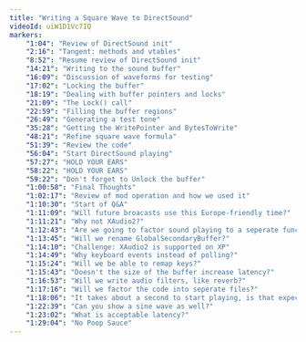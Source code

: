 ```yaml
---
title: "Writing a Square Wave to DirectSound"
videoId: uiW1D1Vc7IQ
markers:
    "1:04": "Review of DirectSound init"
    "2:16": "Tangent: methods and vtables"
    "8:52": "Resume review of DirectSound init"
    "14:21": "Writing to the sound buffer"
    "16:09": "Discussion of waveforms for testing"
    "17:02": "Locking the buffer"
    "18:19": "Dealing with buffer pointers and locks"
    "21:09": "The Lock() call"
    "22:59": "Filling the buffer regions"
    "26:49": "Generating a test tone"
    "35:28": "Getting the WritePointer and BytesToWrite"
    "48:21": "Refine square wave formula"
    "51:39": "Review the code"
    "56:04": "Start DirectSound playing"
    "57:27": "HOLD YOUR EARS"
    "58:22": "HOLD YOUR EARS"
    "59:22": "Don't forget to Unlock the buffer"
    "1:00:58": "Final Thoughts"
    "1:02:17": "Review of mod operation and how we used it"
    "1:10:30": "Start of Q&A"
    "1:11:09": "Will future broacasts use this Europe-friendly time?"
    "1:11:21": "Why not XAudio2?"
    "1:12:43": "Are we going to factor sound playing to a seperate function?"
    "1:13:45": "Will we rename GlobalSecondaryBuffer?"
    "1:14:10": "Challenge: XAudio2 is supported on XP"
    "1:14:49": "Why keyboard events instead of polling?"
    "1:15:24": "Will we be able to remap keys?"
    "1:15:43": "Doesn't the size of the buffer increase latency?"
    "1:16:53": "Will we write audio filters, like reverb?"
    "1:17:16": "Will we factor the code into seperate files?"
    "1:18:06": "It takes about a second to start playing, is that expected?"
    "1:22:39": "Can you show a sine wave as well?"
    "1:23:02": "What is acceptable latency?"
    "1:29:04": "No Poop Sauce"
---
```

